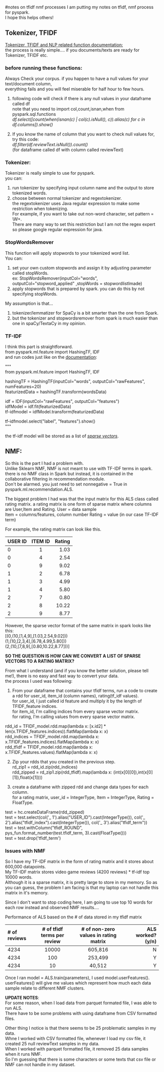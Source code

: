 #notes on tfidf nmf processes
I am putting my notes on tfidf, nmf process for pyspark.  
I hope this helps others!  

## Tokenizer, TFIDF
[Tokenizer, TFIDF and NLP related function documentation:](https://spark.apache.org/docs/1.6.0/ml-features.html#tf-idf-hashingtf-and-idf)  
the process is really simple.... if you documents/texts are ready for Tokenizer, TFIDF etc.  

### before running these functions:
Always Check your corpus. if you happen to have a null values for your text/document column,  
everything fails and you will feel miserable for half hour to few hours.  
  
1. following code will check if there is any null values in your dataframe called df  
note that you need to import col,count,isnan,when from pyspark.sql.functions  
*df.select([count(when(isnan(c) | col(c).isNull(), c)).alias(c) for c in df.columns]).show()*  

2. If you know the name of column that you want to check null values for, try this code:  
*df.filter(df.reviewText.isNull()).count()*  
(for dataframe called df with column called reviewText)  
  
### Tokenizer:
Tokenizer is really simple to use for pyspark.  
you can:  
1. run tokenizer by specifying input column name and the output to store tokenized words.  
2. choose between normal tokenizer and regextokenizer.  
the regextokenizer uses Java regular expression to make some restriction when tokenizing.  
For example, if you want to take out non-word character, set pattern = \\W+.  
There are many way to set this restriction but I am not the regex expert so please google regular expression for java.  
  
### StopWordsRemover
This function will apply stopwords to your tokenized word list.  
You can:
1. set your own custom stopwords and assign it by adjusting parameter called stopWords.  
ex: StopWordsRemover(inputCol="words", outputCol="stopword_applied" ,stopWords = stopwordlistImade)
2. apply stopwords that is prepared by spark. you can do this by not specifying stopWords.  

My assumption is that...  
1. tokenizer/lemmatizer for SpaCy is a bit smarter than the one from Spark.
2. but the tokenizer and stopwordsremover from spark is much easier than one in spaCy/TextaCy in my opinion.  


### TF-IDF
I think this part is straightforward.  
from pyspark.ml.feature import HashingTF, IDF  
and run codes just like on the [documentation](https://spark.apache.org/docs/2.1.1/ml-features.html#tf-idf):  
  
"""  
from pyspark.ml.feature import HashingTF, IDF  
  
hashingTF = HashingTF(inputCol="words", outputCol="rawFeatures", numFeatures=20)  
featurizedData = hashingTF.transform(wordsData)  
  
idf = IDF(inputCol="rawFeatures", outputCol="features")  
idfModel = idf.fit(featurizedData)  
tf-idfmodel = idfModel.transform(featurizedData)  
  
tf-idfmodel.select("label", "features").show()  
"""  
  
the tf-idf model will be stored as a list of [*sparse vectors*](https://spark.apache.org/docs/1.1.0/api/python/pyspark.mllib.linalg.SparseVector-class.html).    
  
## NMF:
So this is the part I had a problem with.  
Unlike Sklearn NMF, NMF is not meant to use with TF-IDF terms in spark.  
there is no NMF class in Spark but instead, it is contained in the collaborative filtering in recommendation module.  
Don't be alarmed. you just need to set nonnegative = True in pyspark.ml.recommendation.ALS.  
  
The biggest problem I had was that the input matrix for this ALS class called rating matrix.
a rating matrix is one form of sparse matrix where columns are User,Item and Rating.
User = data sample  
Item = columns/features, column number 
Rating = value (in our case TF-IDF term)  
  
For example, the rating matrix can look like this.  
  
|   USER ID   |   ITEM ID   |   Rating   |  
|:----------- |:-----------:| ----------:|  
|      0      |      1      |    1.03    |    
|      0      |      4      |    2.54    |  
|      0      |      9      |    9.02    |  
|      1      |      2      |    6.78    |  
|      1      |      3      |    4.99    |  
|      1      |      4      |    5.80    |   
|      2      |      7      |    0.80    |   
|      2      |      8      |   10.22    |   
|      2      |      9      |    8.77    |   
  
However, the sparse vector format of the same matrix in spark looks like this:  
[(0,(10,[1,4,9],[1.03,2.54,9.02]))  
(1,(10,[2,3,4],[6.78,4.99,5.80]))  
(2,(10,[7,8,9],[0.80,10.22,8.77]))]  
  
**SO THE QUESTION IS HOW CAN WE CONVERT A LIST OF SPARSE VECTORS TO A RATING MATRIX?**
  
From what I understand (and if you know the better solution, please tell me!), there is no easy and fast way to convert your data.  
the process I used was following:  
  
1. From your dataframe that contains your tfidf terms, run a code to create a rdd for user_id, item_id (column names), rating(tf_idf values).  
for user_id, I just called id feature and multiply it by the length of TFIDF_feature indices.  
for item_id, I'm calling indices from every sparse vector matrix.    
for rating, I'm calling values from every sparse vector matrix.  
  
rdd_id = TFIDF_model.rdd.map(lambda x: [x.id2] * len(x.TFIDF_features.indices)).flatMap(lambda x: x)    
rdd_indices = TFIDF_model.rdd.map(lambda x: x.TFIDF_features.indices).flatMap(lambda x: x)  
rdd_tfidf = TFIDF_model.rdd.map(lambda x: x.TFIDF_features.values).flatMap(lambda x: x)  
    
2. Zip your rdds that you created in the previous step.  
rd_zip1 = rdd_id.zip(rdd_indices)  
rdd_zipped = rd_zip1.zip(rdd_tfidf).map(lambda x: (int(x[0][0]),int(x[0][1]),float(x[1])))  
  
3. create a dataframe with zipped rdd and change data types for each column.  
for a rating matrix, user_id = IntegerType, Item = IntegerType, Rating = FloatType.  
  
test = hc.createDataFrame(rdd_zipped)  
test = test.select(col('_ 1').alias("USER_ID").cast(IntegerType()), col('_ 2').alias("tfidf_index").cast(IntegerType()), col('_ 3').alias("tfidf_term"))  
test = test.withColumn("tfidf_ROUND", pys_fun.format_number(test.tfidf_term, 3).cast(FloatType()))  
test = test.drop('tfidf_term')  

### Issues with NMF  
So I have my TF-IDF matrix in the form of rating matrix and it stores about 600,000 datapoints.   
My TF-IDF matrix stores video game reviews (4200 reviews) * tf-idf top 10000 words.  
Although it is a sparse matrix, it is pretty large to store in my memory.
So as you can guess, the problem I am facing is that  my laptop can not handle this matrix in it's memory.  
 
Since I don't want to stop coding here, I am going to use top 10 words for each row instead
and observed NMF results....  

Performance of ALS based on the # of data stored in my tfidf matrix
  
| # of reviews | # of tfidf terms per review | # of non-zero values in rating matrix | ALS worked? (y/n) |  
|:------------ |:---------------------------:| :------------------------------------:| -----------------:|  
|     4234     |             10000           |                 605,816               |         N         |  
|     4234     |              100            |                 253,499               |         Y         |  
|     4234     |               10            |                  40,512               |         Y         |   
  
Once I ran model = ALS.train(parameters), I used model.userFeatures().  
userFeatures() will give me values which represent how much each data sample relate to different NMF clusters.  

**UPDATE NOTES**:  
For some reason, when I load data from parquet formated file, I was able to run ALS.  
There have to be some problems with using dataframe from CSV formatted files.  

Other thing I notice is that there seems to be 25 problematic samples in my data.  
Whne I worked with CSV formatted file, whenever I load my csv file, it created 25 null reviewText samples in my data.  
When I worked with parquet formatted file, it removed 25 data samples when it runs NMF.  
So I'm guessing that there is some characters or some texts that csv file or NMF can not handle in my dataset.  
  

